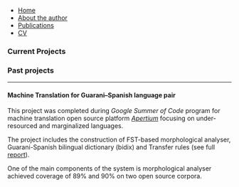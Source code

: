 - [Home](https://ana-kuznetsova.github.io/)
- [About the author](https://ana-kuznetsova.github.io/about)
- [Publications](https://ana-kuznetsova.github.io/pub)
- <a href="a_kuznetsova_cv.pdf">CV</a>

### Current Projects


### Past projects
-----
#### Machine Translation for Guarani–Spanish language pair 

This project was completed during *Google Summer of Code* program for machine translation open source platform  *[Apertium](https://github.com/apertium)* focusing on under-resourced and marginalized languages.

The project includes the construction of FST-based morphological analyser, Guarani-Spanish bilingual dictionary (bidix) and Transfer rules (see full [report](https://wiki.apertium.org/wiki/User:Anakuznetsova/GSOC_2018_Guarani_Spanish)).

One of the main components of the system is morphological analyser achieved coverage of 89% and 90% on two open source corpora.
